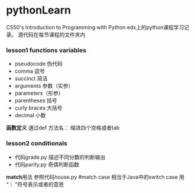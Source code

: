 # pythonLearn
CS50's Introduction to Programming with Python 
edx上的python课程学习记录。
源代码在每节课程的文件夹内
### lesson1 functions variables
- pseudocode 伪代码
- comma 逗号
- succinct 简洁
- arguments 参数（实参）
- parameters（形参）
- parentheses 括号
- curly braces 大括号
- decimal 小数

**函数定义**
通过def 方法名：
    缩进四个空格或者tab 
>
### lesson2 conditionals

- 代码grade.py 描述不同分数的判断输出
- 代码parity.py 奇偶判断函数

**match**用法 参照代码house.py
#match case 相当于Java中的switch case 用 “｜ ”符号表示或者的意思





